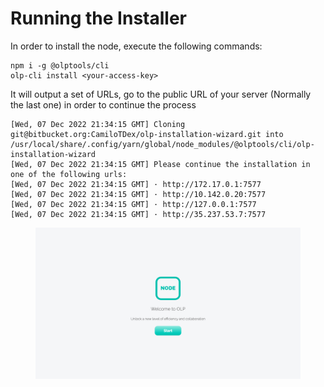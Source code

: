 # Running the Installer

In order to install the node, execute the following commands:

```
npm i -g @olptools/cli
olp-cli install <your-access-key>
```

It will output a set of URLs, go to the public URL of your server (Normally the last one) in order to continue the process

```
[Wed, 07 Dec 2022 21:34:15 GMT] Cloning git@bitbucket.org:CamiloTDex/olp-installation-wizard.git into /usr/local/share/.config/yarn/global/node_modules/@olptools/cli/olp-installation-wizard
[Wed, 07 Dec 2022 21:34:15 GMT] Please continue the installation in one of the following urls:
[Wed, 07 Dec 2022 21:34:15 GMT] · http://172.17.0.1:7577
[Wed, 07 Dec 2022 21:34:15 GMT] · http://10.142.0.20:7577
[Wed, 07 Dec 2022 21:34:15 GMT] · http://127.0.0.1:7577
[Wed, 07 Dec 2022 21:34:15 GMT] · http://35.237.53.7:7577
```

<figure><img src="../../.gitbook/assets/image (7).png" alt=""><figcaption></figcaption></figure>
